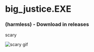 # big_justice.EXE
### (harmless) - Download in releases

scary

![scary gif](https://github.com/gabors0/big_justice.exe/blob/main/gif.gif?raw=true)
